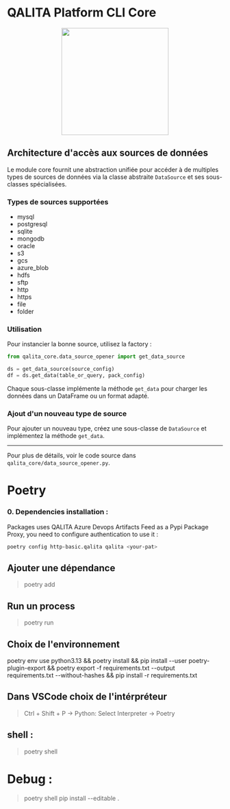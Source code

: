 # QALITA Platform CLI Core

<p align="center">
  <img width="250px" height="auto" src="https://cloud.platform.qalita.io/logo.svg" style="max-width:250px;"/>
</p>

## Architecture d'accès aux sources de données

Le module core fournit une abstraction unifiée pour accéder à de multiples types de sources de données via la classe abstraite `DataSource` et ses sous-classes spécialisées.

### Types de sources supportées

- mysql
- postgresql
- sqlite
- mongodb
- oracle
- s3
- gcs
- azure_blob
- hdfs
- sftp
- http
- https
- file
- folder

### Utilisation

Pour instancier la bonne source, utilisez la factory :

```python
from qalita_core.data_source_opener import get_data_source

ds = get_data_source(source_config)
df = ds.get_data(table_or_query, pack_config)
```

Chaque sous-classe implémente la méthode `get_data` pour charger les données dans un DataFrame ou un format adapté.

### Ajout d'un nouveau type de source

Pour ajouter un nouveau type, créez une sous-classe de `DataSource` et implémentez la méthode `get_data`.

---

Pour plus de détails, voir le code source dans `qalita_core/data_source_opener.py`.

# Poetry

### 0. Dependencies installation : 

Packages uses QALITA Azure Devops Artifacts Feed as a Pypi Package Proxy, you need to configure authentication to use it :

```bash
poetry config http-basic.qalita qalita <your-pat>
```

## Ajouter une dépendance

> poetry add <dependency>

## Run un process

> poetry run <command>

## Choix de l'environnement

poetry env use python3.13 &&
poetry install &&
pip install --user poetry-plugin-export &&
poetry export -f requirements.txt --output requirements.txt --without-hashes &&
pip install -r requirements.txt

## Dans VSCode choix de l'intérpréteur

> Ctrl + Shift + P -> Python: Select Interpreter -> Poetry

## shell :

> poetry shell

# Debug :

> poetry shell
> pip install --editable .
